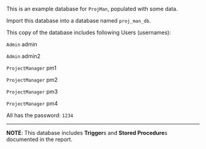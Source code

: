 This is an example database for `ProjMan`, populated with some data.

Import this database into a database named `proj_man_db`.

This copy of the database includes following Users (usernames):

`Admin`			admin

`Admin`			admin2

`ProjectManager`	pm1

`ProjectManager`	pm2

`ProjectManager`	pm3

`ProjectManager`	pm4


All has the password: `1234`

***

**NOTE**: This database includes **Trigger**s and **Stored Procedure**s documented in the report.
